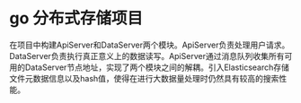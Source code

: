 # go 分布式存储项目

在项目中构建ApiServer和DataServer两个模块。ApiServer负责处理用户请求。DataServer负责执行真正意义上的数据读写。ApiServer通过消息队列收集所有可用的DataServer节点地址，实现了两个模块之间的解耦。引入Elasticsearch存储文件元数据信息以及hash值，使得在进行大数据量处理时仍然具有较高的搜索性能。
